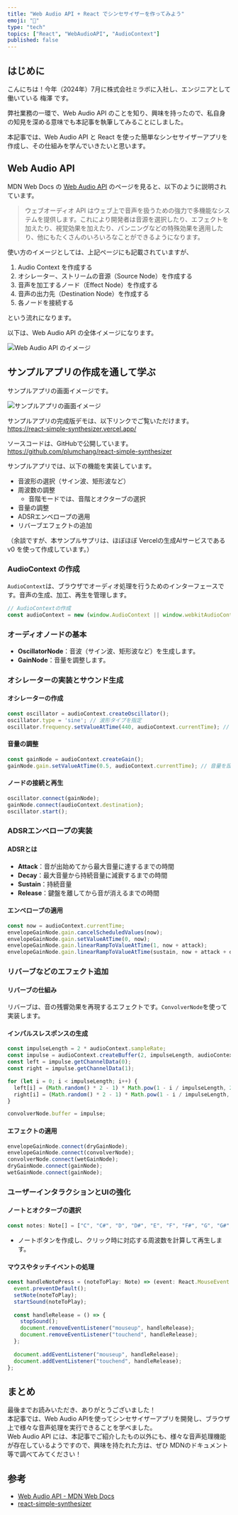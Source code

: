 ```yaml
---
title: "Web Audio API + React でシンセサイザーを作ってみよう"
emoji: "🎹"
type: "tech"
topics: ["React", "WebAudioAPI", "AudioContext"]
published: false
---
```


## はじめに

こんにちは！今年（2024年）7月に株式会社ミラボに入社し、エンジニアとして働いている 梅澤 です。

弊社業務の一環で、Web Audio API のことを知り、興味を持ったので、私自身の知見を深める意味でも本記事を執筆してみることにしました。

本記事では、Web Audio API と React を使った簡単なシンセサイザーアプリを作成し、その仕組みを学んでいきたいと思います。

## Web Audio API

MDN Web Docs の [Web Audio API](https://developer.mozilla.org/ja/docs/Web/API/Web_Audio_API) のページを見ると、以下のように説明されています。

> ウェブオーディオ API はウェブ上で音声を扱うための強力で多機能なシステムを提供します。これにより開発者は音源を選択したり、エフェクトを加えたり、視覚効果を加えたり、パンニングなどの特殊効果を適用したり、他にもたくさんのいろいろなことができるようになります。

使い方のイメージとしては、上記ページにも記載されていますが、

1. Audio Context を作成する
2. オシレーター、ストリームの音源（Source Node）を作成する
3. 音声を加工するノード（Effect Node）を作成する
4. 音声の出力先（Destination Node）を作成する
5. 各ノードを接続する

という流れになります。

以下は、Web Audio API の全体イメージになります。

![Web Audio API のイメージ](/images/web_audio_api.drawio.png)

## サンプルアプリの作成を通して学ぶ

サンプルアプリの画面イメージです。

![サンプルアプリの画面イメージ](/images/react_simple_synthesizer.png)

サンプルアプリの完成版デモは、以下リンクでご覧いただけます。  
https://react-simple-synthesizer.vercel.app/

ソースコードは、GitHubで公開しています。  
https://github.com/plumchang/react-simple-synthesizer

サンプルアプリでは、以下の機能を実装しています。

- 音波形の選択（サイン波、矩形波など）
- 周波数の調整
  - 音階モードでは、音階とオクターブの選択
- 音量の調整
- ADSRエンベロープの適用
- リバーブエフェクトの追加

（余談ですが、本サンプルサプリは、ほぼほぼ Vercelの生成AIサービスである v0 を使って作成しています。）

### AudioContext の作成

`AudioContext`は、ブラウザでオーディオ処理を行うためのインターフェースです。音声の生成、加工、再生を管理します。

```typescript
// AudioContextの作成
const audioContext = new (window.AudioContext || window.webkitAudioContext)();
```

### オーディオノードの基本

- **OscillatorNode**：音波（サイン波、矩形波など）を生成します。
- **GainNode**：音量を調整します。


### オシレーターの実装とサウンド生成

#### オシレーターの作成

```typescript
const oscillator = audioContext.createOscillator();
oscillator.type = 'sine'; // 波形タイプを指定
oscillator.frequency.setValueAtTime(440, audioContext.currentTime); // 周波数を設定
```

#### 音量の調整

```typescript
const gainNode = audioContext.createGain();
gainNode.gain.setValueAtTime(0.5, audioContext.currentTime); // 音量を設定
```

#### ノードの接続と再生

```typescript
oscillator.connect(gainNode);
gainNode.connect(audioContext.destination);
oscillator.start();
```

### ADSRエンベロープの実装

#### ADSRとは

- **Attack**：音が出始めてから最大音量に達するまでの時間
- **Decay**：最大音量から持続音量に減衰するまでの時間
- **Sustain**：持続音量
- **Release**：鍵盤を離してから音が消えるまでの時間

#### エンベロープの適用

```typescript
const now = audioContext.currentTime;
envelopeGainNode.gain.cancelScheduledValues(now);
envelopeGainNode.gain.setValueAtTime(0, now);
envelopeGainNode.gain.linearRampToValueAtTime(1, now + attack);
envelopeGainNode.gain.linearRampToValueAtTime(sustain, now + attack + decay);
```


### リバーブなどのエフェクト追加

#### リバーブの仕組み

リバーブは、音の残響効果を再現するエフェクトです。`ConvolverNode`を使って実装します。

#### インパルスレスポンスの生成

```typescript
const impulseLength = 2 * audioContext.sampleRate;
const impulse = audioContext.createBuffer(2, impulseLength, audioContext.sampleRate);
const left = impulse.getChannelData(0);
const right = impulse.getChannelData(1);

for (let i = 0; i < impulseLength; i++) {
  left[i] = (Math.random() * 2 - 1) * Math.pow(1 - i / impulseLength, 2);
  right[i] = (Math.random() * 2 - 1) * Math.pow(1 - i / impulseLength, 2);
}

convolverNode.buffer = impulse;
```

#### エフェクトの適用

```typescript
envelopeGainNode.connect(dryGainNode);
envelopeGainNode.connect(convolverNode);
convolverNode.connect(wetGainNode);
dryGainNode.connect(gainNode);
wetGainNode.connect(gainNode);
```


### ユーザーインタラクションとUIの強化

#### ノートとオクターブの選択

```typescript
const notes: Note[] = ["C", "C#", "D", "D#", "E", "F", "F#", "G", "G#", "A", "A#", "B"];
```

- ノートボタンを作成し、クリック時に対応する周波数を計算して再生します。

#### マウスやタッチイベントの処理

```typescript
const handleNotePress = (noteToPlay: Note) => (event: React.MouseEvent | React.TouchEvent) => {
  event.preventDefault();
  setNote(noteToPlay);
  startSound(noteToPlay);
  
  const handleRelease = () => {
    stopSound();
    document.removeEventListener("mouseup", handleRelease);
    document.removeEventListener("touchend", handleRelease);
  };
  
  document.addEventListener("mouseup", handleRelease);
  document.addEventListener("touchend", handleRelease);
};
```


## まとめ

最後までお読みいただき、ありがとうございました！  
本記事では、Web Audio APIを使ってシンセサイザーアプリを開発し、ブラウザ上で様々な音声処理を実行できることを学べました。  
Web Audio API には、本記事でご紹介したもの以外にも、様々な音声処理機能が存在しているようですので、興味を持たれた方は、ぜひ MDNのドキュメント等で調べてみてください！

## 参考

- [Web Audio API - MDN Web Docs](https://developer.mozilla.org/ja/docs/Web/API/Web_Audio_API)
- [react-simple-synthesizer](https://github.com/plumchang/react-simple-synthesizer)




